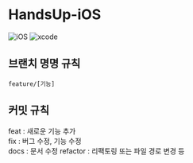 # HandsUp-iOS

![iOS](https://img.shields.io/badge/iOS-000000?style=for-the-badge&logo=ios&logoColor=white)
![xcode](https://img.shields.io/badge/Xcode-007ACC?style=for-the-badge&logo=Xcode&logoColor=white)

## 브랜치 명명 규칙

`feature/[기능]`

## 커밋 규칙

feat : 새로운 기능 추가  
fix : 버그 수정, 기능 수정  
docs : 문서 수정
refactor : 리팩토링 또는 파일 경로 변경 등
